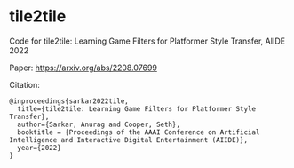 # tile2tile

Code for tile2tile: Learning Game Filters for Platformer Style Transfer, AIIDE 2022

Paper: https://arxiv.org/abs/2208.07699

Citation:
```
@inproceedings{sarkar2022tile,
  title={tile2tile: Learning Game Filters for Platformer Style Transfer},
  author={Sarkar, Anurag and Cooper, Seth},
  booktitle = {Proceedings of the AAAI Conference on Artificial Intelligence and Interactive Digital Entertainment (AIIDE)},
  year={2022}
}
```